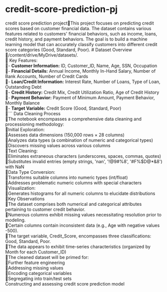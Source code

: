 # credit-score-prediction-pj
credit score prediction projectThis project focuses on predicting credit scores based on customer financial data. The dataset contains various features related to customers' financial behaviors, such as income, loans, credit history, and payment behaviors. The goal is to build a machine learning model that can accurately classify customers into different credit score categories (Good, Standard, Poor).       									                                                                                                          # Dataset Overview  
/content/drive/MyDrive/datasets/.  
 Key Features:  
- **Customer Information:** ID, Customer_ID, Name, Age, SSN, Occupation  
- **Financial Details:** Annual Income, Monthly In-Hand Salary, Number of Bank Accounts, Number of Credit Cards  
- **Loan/Credit Information:** Interest Rate, Number of Loans, Type of Loan, Outstanding Debt  
- **Credit History:** Credit Mix, Credit Utilization Ratio, Age of Credit History  
- **Payment Behavior:** Payment of Minimum Amount, Payment Behavior, Monthly Balance  
- **Target Variable:** Credit Score (Good, Standard, Poor)  
```
Data Cleaning Process  
The notebook encompasses a comprehensive data cleaning and processioning methodology:  
Initial Exploration:  
Assesses data dimensions (150,000 rows × 28 columns)  
Analyzes data types (a combination of numeric and categorical types)  
Discovers missing values across various columns  
Text Cleaning:  
Eliminates extraneous characters (underscores, spaces, commas, quotes)  
Substitutes invalid entries (empty strings, 'nan', '!@9#%8', '#F%$D@*&8') with NaN  
Data Type Conversion:  
Transforms suitable columns into numeric types (int/float)  
Addresses problematic numeric columns with special characters  
Visualization:  
Generates histograms for all numeric columns to elucidate distributions  
Key Observations  
The dataset comprises both numerical and categorical attributes pertaining to customer credit behavior.  
Numerous columns exhibit missing values necessitating resolution prior to modeling.  
Certain columns contain inconsistent data (e.g., Age with negative values -500).  
The target variable, Credit_Score, encompasses three classifications: Good, Standard, Poor.  
The data appears to exhibit time-series characteristics (organized by Month for each Customer_ID)  
The cleaned dataset will be primed for:  
Further feature engineering  
Addressing missing values  
Encoding categorical variables  
Segregating into train/test sets  
Constructing and assessing credit score prediction model
